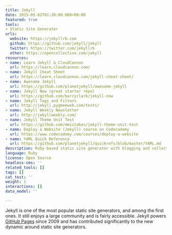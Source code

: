 ```yaml
---
title: Jekyll
date: 2015-05-02T01:20:00.000+00:00
featured: true
tools:
- Static Site Generator
urls:
  website: https://jekyllrb.com
  github: https://github.com/jekyll/jekyll
  twitter: https://twitter.com/jekyllrb
  other: https://opencollective.com/jekyll
resources:
- name: Learn Jekyll & CloudCannon
  url: https://learn.cloudcannon.com/
- name: Jekyll Cheat Sheet
  url: https://learn.cloudcannon.com/jekyll-cheat-sheet/
- name: Awesome Jekyll
  url: https://github.com/planetjekyll/awesome-jekyll
- name: Jekyll Now (great starter repo)
  url: https://github.com/barryclark/jekyll-now
- name: Jekyll Tags and Filters
  url: http://jekyll.pygmeeweb.com/tests/
- name: Jekyll Weekly Newsletter
  url: http://jekyllweekly.com/
- name: Jekyll Theme Unit Test
  url: https://github.com/mmistakes/jekyll-theme-unit-test
- name: Deploy a Website (Jekyll) course on Codecademy
  url: https://www.codecademy.com/courses/deploy-a-website
- name: YAML Quick Reference
  url: https://github.com/planetjekyll/quickrefs/blob/master/YAML.md
description: Ruby-based static site generator with blogging and collections
language: Ruby
license: Open Source
headless-cms: ''
related_tools: []
tags: []
cat_test: ''
weight: 1
interactions: []
data_model: ''

---
```

Jekyll is one of the most popular static site generators, and among the first ones. It still enjoys a large community and is fairly accessible. Jekyll powers [GitHub Pages](https://pages.github.com/) since 2009 and has contributed significantly to the new dynamic around static site generators.